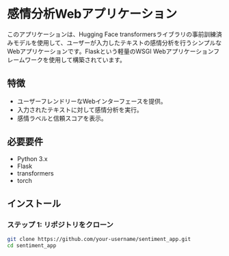 # 感情分析Webアプリケーション

このアプリケーションは、Hugging Face transformersライブラリの事前訓練済みモデルを使用して、ユーザーが入力したテキストの感情分析を行うシンプルなWebアプリケーションです。Flaskという軽量のWSGI Webアプリケーションフレームワークを使用して構築されています。

## 特徴

- ユーザーフレンドリーなWebインターフェースを提供。
- 入力されたテキストに対して感情分析を実行。
- 感情ラベルと信頼スコアを表示。

## 必要要件

- Python 3.x
- Flask
- transformers
- torch

## インストール

### ステップ 1: リポジトリをクローン

```bash
git clone https://github.com/your-username/sentiment_app.git
cd sentiment_app
